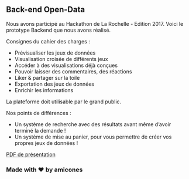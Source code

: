 ## Back-end Open-Data

Nous avons participé au Hackathon de La Rochelle - Edition 2017.
Voici le prototype Backend que nous avons réalisé.

Consignes du cahier des charges :
- Prévisualiser les jeux de données
- Visualisation croisée de différents jeux
- Accéder à des visualisations déjà conçues
- Pouvoir laisser des commentaires, des réactions
- Liker & partager sur la toile
- Exportation des jeux de données
- Enrichir les informations

La plateforme doit utilisable par le grand public.

Nos points de différences :
- Un système de recherche avec des résultats avant même d’avoir terminé la demande !
- Un système de mise au panier, pour vous permettre de créer vos propres jeux de données !


[PDF de présentation](https://github.com/gonzalt03/hackathon-2017-lr-frontend/blob/master/Hackathon.pdf)

### Made with &hearts; by amicones